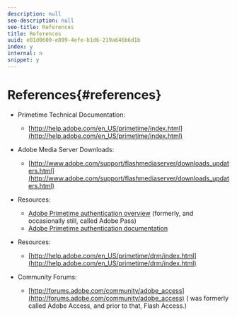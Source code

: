 ```yaml
---
description: null
seo-description: null
seo-title: References
title: References
uuid: e01d0600-e899-4efe-b1d6-219a646b6d1b
index: y
internal: n
snippet: y
---
```


# References{#references}

* Primetime Technical Documentation:

    * [http://help.adobe.com/en_US/primetime/index.html](http://help.adobe.com/en_US/primetime/index.html)

* Adobe Media Server Downloads:

    * [http://www.adobe.com/support/flashmediaserver/downloads_updaters.html](http://www.adobe.com/support/flashmediaserver/downloads_updaters.html)

* Resources:

    * [Adobe Primetime authentication overview](http://www.adobe.com/products/adobe-pass.html) (formerly, and occasionally still, called Adobe Pass)
    * [Adobe Primetime authentication documentation](http://tve.helpdocsonline.com/home)

* Resources:

    * [http://help.adobe.com/en_US/primetime/drm/index.html](http://help.adobe.com/en_US/primetime/drm/index.html)

* Community Forums:

    * [http://forums.adobe.com/community/adobe_access](http://forums.adobe.com/community/adobe_access) ( was formerly called Adobe Access, and prior to that, Flash Access.)

